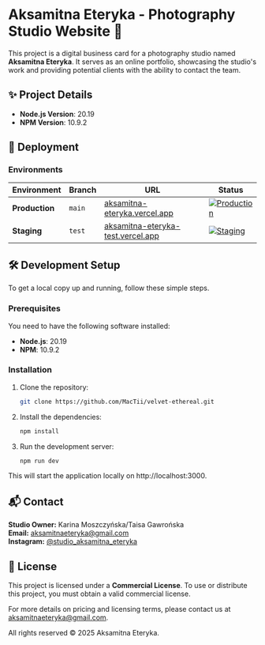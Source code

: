 # Aksamitna Eteryka - Photography Studio Website 📸

This project is a digital business card for a photography studio named **Aksamitna Eteryka**. It serves as an online portfolio, showcasing the studio's work and providing potential clients with the ability to contact the team.

## ✨ Project Details

- **Node.js Version**: 20.19
- **NPM Version**: 10.9.2
  
## 🚀 Deployment

### Environments
| Environment | Branch | URL | Status |
|-------------|--------|-----|--------|
| **Production** | `main` | [aksamitna-eteryka.vercel.app](https://aksamitna-eteryka.vercel.app) | [![Production](https://img.shields.io/badge/Production-Live-brightgreen)](https://aksamitna-eteryka.vercel.app) |
| **Staging** | `test` | [aksamitna-eteryka-test.vercel.app](https://aksamitna-eteryka-test.vercel.app) | [![Staging](https://img.shields.io/badge/Staging-Test-blue)](https://aksamitna-eteryka-test.vercel.app) |

## 🛠️ Development Setup

To get a local copy up and running, follow these simple steps.

### Prerequisites

You need to have the following software installed:

- **Node.js**: 20.19
- **NPM**: 10.9.2

### Installation

1. Clone the repository:

   ```bash
   git clone https://github.com/MacTii/velvet-ethereal.git
2. Install the dependencies:
   ```bash
   npm install
3. Run the development server:
   ```bash
   npm run dev
This will start the application locally on http://localhost:3000.

## 📬 Contact

**Studio Owner:** Karina Moszczyńska/Taisa Gawrońska </br>
**Email:** aksamitnaeteryka@gmail.com </br>
**Instagram:** <a href="https://www.instagram.com/studio_aksamitna_eteryka/" target="_blank">@studio_aksamitna_eteryka</a>

## 📝 License

This project is licensed under a **Commercial License**. To use or distribute this project, you must obtain a valid commercial license.

For more details on pricing and licensing terms, please contact us at aksamitnaeteryka@gmail.com.

All rights reserved © 2025 Aksamitna Eteryka.
